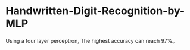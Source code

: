 # Handwritten-Digit-Recognition-by-MLP
Using a four layer perceptron, The highest accuracy can reach 97%。
